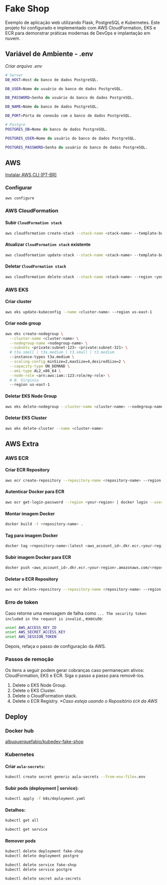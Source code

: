 # Fake Shop

Exemplo de aplicação web utilizando Flask, PostgreSQL e Kubernetes. Este projeto foi configurado e implementado com AWS CloudFormation, EKS e ECR para demonstrar práticas modernas de DevOps e implantação em nuvem.

## Variável de Ambiente - .env

_Criar arquivo .env_

```sh
# Server
DB_HOST=Host do banco de dados PostgreSQL.

DB_USER=Nome do usuário do banco de dados PostgreSQL.

DB_PASSWORD=Senha do usuário do banco de dados PostgreSQL.

DB_NAME=Nome do banco de dados PostgreSQL.

DB_PORT=Porta de conexão com o banco de dados PostgreSQL.

# Postgre
POSTGRES_DB=Nome do banco de dados PostgreSQL.

POSTGRES_USER=Nome do usuário do banco de dados PostgreSQL.

POSTGRES_PASSWORD=Senha do usuário do banco de dados PostgreSQL.
```

## AWS

[Instalar AWS CLI (PT-BR)](https://aws.amazon.com/pt/cli/)

### Configurar

```sh
aws configure
```

### AWS CloudFormation

#### Subir `CloudFormation stack`

```sh
aws cloudformation create-stack --stack-name <stack-name> --template-body file://<path-to-your-yaml-file> --region <your-region>
```

#### Atualizar `CloudFormation stack` existente

```sh
aws cloudformation update-stack --stack-name <stack-name> --template-body file://<path-to-your-yaml-file> --region <your-region>
```

#### Deletar `CloudFormation stack`

```sh
aws cloudformation delete-stack --stack-name <stack-name> --region <your-region>
```

### AWS EKS

#### Criar cluster

```sh
aws eks update-kubeconfig --name <cluster-name> --region us-east-1
```

#### Criar node group

```sh
aws eks create-nodegroup \
  --cluster-name <cluster-name> \
  --nodegroup-name <nodegroup-name> \
  --subnets <private:subnet-123> <private:subnet-321> \
  # t3a.small | t3a.medium | t3.small | t3.medium
  --instance-types t3a.medium \
  --scaling-config minSize=2,maxSize=4,desiredSize=2 \
  --capacity-type ON_DEMAND \
  --ami-type AL2_x86_64 \
  --node-role <arn:aws:iam::123:role/my-role> \
  # N. Virginia
  --region us-east-1
```

#### Deletar EKS Node Group

```sh
aws eks delete-nodegroup --cluster-name <cluster-name> --nodegroup-name <nodegroup-name>
```

#### Deletar EKS Cluster

```sh
aws eks delete-cluster --name <cluster-name>
```

## AWS Extra

### AWS ECR

#### Criar ECR Repository

```sh
aws ecr create-repository --repository-name <repository-name> --region <your-region>
```

#### Autenticar Docker para ECR

```sh
aws ecr get-login-password --region <your-region> | docker login --username AWS --password-stdin <aws_account_id>.dkr.ecr.<your-region>.amazonaws.com
```

#### Montar imagem Docker

```sh
docker build -t <repository-name> .
```

#### Tag para imagem Docker

```sh
docker tag <repository-name>:latest <aws_account_id>.dkr.ecr.<your-region>.amazonaws.com/<repository-name>:latest
```

#### Subir imagem Docker para ECR

```sh
docker push <aws_account_id>.dkr.ecr.<your-region>.amazonaws.com/<repository-name>:latest
```

#### Deletar o ECR Repository

```sh
aws ecr delete-repository --repository-name <repository-name> --region <your-region> --force
```

### Erro de token

Caso retorne uma mensagem de falha como `... The security token included in the request is invalid.`, execute:

```sh
unset AWS_ACCESS_KEY_ID
unset AWS_SECRET_ACCESS_KEY
unset AWS_SESSION_TOKEN
```

Depois, refaça o passo de configuração da AWS.

### Passos de remoção

Os itens a seguir podem gerar cobranças caso permaneçam ativos: CloudFormation, EKS e ECR. Siga o passo a passo para removê-los.

1. Delete o EKS Node Group.
2. Delete o EKS Cluster.
3. Delete o CloudFormation stack.
4. Delete o ECR Registry. _\*Caso esteja usando o Repositório `ECR` da AWS_

## Deploy

### Docker hub

[albuquerquefabio/kubedev-fake-shop](https://hub.docker.com/r/albuquerquefabio/kubedev-fake-shop)

### Kubernetes

#### Criar `aula-secrets`:

```sh
kubectl create secret generic aula-secrets --from-env-file=.env
```

#### Subir pods (deployment | service):

```sh
kubectl apply -f k8s/deployment.yaml
```

#### Detalhes:

```sh
kubectl get all
```

```sh
kubectl get service
```

#### Remover pods

```sh
kubectl delete deployment fake-shop
kubectl delete deployment postgre

kubectl delete service fake-shop
kubectl delete service postgre

kubectl delete secret aula-secrets
```
